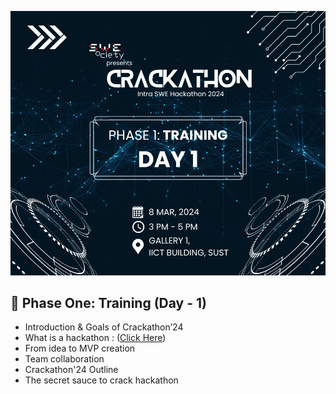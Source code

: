 ![](./assets/banner.jpg)

## 🚀 Phase One: Training (Day - 1)

- Introduction & Goals of Crackathon’24
- What is a hackathon : ([Click Here](https://www.canva.com/design/DAF-5wUCFfk/F1cdQLUk9mFpV5yhrFeUiA/edit?utm_content=DAF-5wUCFfk&utm_campaign=designshare&utm_medium=link2&utm_source=sharebutton))
- From idea to MVP creation
- Team collaboration
- Crackathon'24 Outline
- The secret sauce to crack hackathon
